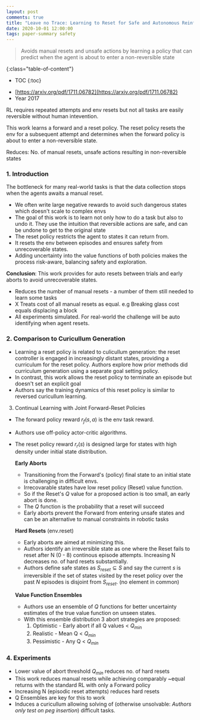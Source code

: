 ```yaml
---
layout: post
comments: true
title: "Leave no Trace: Learning to Reset for Safe and Autonomous Reinforcement Learning"
date: 2020-10-01 12:00:00
tags: paper-summary safety
---
```


> Avoids manual resets and unsafe actions by learning a policy that can predict when the agent is about to enter a non-reversible state
<!--more-->

{:class="table-of-content"}
* TOC
{:toc}



- [https://arxiv.org/pdf/1711.06782](https://arxiv.org/pdf/1711.06782)
- Year 2017

RL requires repeated attempts and env resets but not all tasks are easily reversible without human intevention.

This work learns a forward and a reset policy. The reset policy resets the env for a subsequent attempt and determines when the forward policy is about to enter a non-reversible state.

Reduces: No. of manual resets, unsafe actions resulting in non-reversible states

### 1. Introduction

The bottleneck for many real-world tasks is that the data collection stops when the agents awaits a manual reset.

- We often write large negative rewards to avoid such dangerous states which doesn't scale to complex envs
- The goal of this work is to learn not only how to do a task but also to undo it. They use the intuition that reversible actions are safe, and can be undone to get to the original state
- The reset policy restricts the agent to states it can return from.
- It resets the env between episodes and ensures safety from unrecoverable states.
- Adding uncertainty into the value functions of both policies makes the process risk-aware, balancing safety and exploration.

**Conclusion**: This work provides for auto resets between trials and early aborts to avoid unrecoverable states.

- Reduces the number of manual resets - a number of them still needed to learn some tasks
- X Treats cost of all manual resets as equal. e.g Breaking glass cost equals displacing a block
- All experiments simulated. For real-world the challenge will be auto identifying when agent resets.

### 2. Comparison to Curicullum Generation

- Learning a reset policy is related to culicullum generation: the reset controller is engaged in increasingly distant states, providing a curriculum for the reset policy. Authors explore how prior methods did curriculum generation using a separate goal setting policy.
- In contrast, this work allows the reset policy to terminate an episode but doesn't set an explicit goal
- Authors say the training dynamics of this reset policy is similar to reversed curicullum learning.

3. Continual Learning with Joint Forward-Reset Policies

- The forward policy reward $r_f (s, a)$ is the env task reward.
- Authors use off-policy actor-critic algorithms.
- The reset policy reward $r_r (s)$ is designed large for states with high density under initial state distribution.

    **Early Aborts**

    - Transitioning from the Forward's (policy) final state to an initial state is challenging in difficult envs.
    - Irrecovarable states have low reset policy (Reset) value function.
    - So if the Reset's  $Q$  value for a proposed action is too small, an early abort is done.
    - The $Q$ function is the probability that a reset will succeed
    - Early aborts prevent the Forward from entering unsafe states and can be an alternative to manual constraints in robotic tasks

    **Hard Resets** (env.reset)

    - Early aborts are aimed at minimizing this.
    - Authors identify an irreversible state as one where the Reset fails to reset after N (0 - 8) continous episode attempts. Increasing N decreases no. of hard resets substantially.
    - Authors define safe states as  $S_{reset} ⊆ S$ and say the current $s$ is irreversible if the set of states visited by the reset policy over the past  $N$ episodes is disjoint from $S_{reset}$. (no element in common)

    **Value Function Ensembles**

    - Authors use an ensemble of $Q$ functions for better uncertainty estimates of the true value function on unseen states.
    - With this ensemble distribution 3 abort strategies are proposed:
        1. Optimistic - Early abort if all Q values < $Q_{min}$
        2. Realistic - Mean Q < $Q_{min}$
        3. Pessimistic - Any Q < $Q_{min}$

### 4. Experiments

- Lower value of abort threshold $Q_{min}$ reduces no. of hard resets
- This work reduces manual resets while achieving comparably ~equal returns with the standard RL with only a Forward policy
- Increasing N (episodic reset attempts) reduces hard resets
- Q Ensembles are key for this to work
- Induces a curicullum allowing solving of (otherwise unsolvable: *Authors only test on peg insertion*) difficult tasks.
